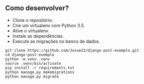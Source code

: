 ## Como desenvolver?

* Clone o repositório.
* Crie um virtualenv com Python 3.5.
* Ative o virtualenv.
* Instale as dependências.
* Execute as migrações no banco de dados.

```console
git clone https://github.com/Josue23/django-post-exemplo.git
cd django-post-exemplo
python -m venv .venv
source .venv/bin/activate
pip install -r requirements.txt
python manage.py makemigrations
python manage.py migrate
```
